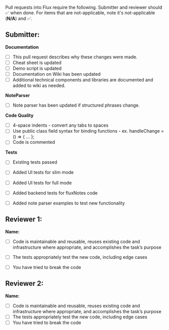 Pull requests into Flux require the following. Submitter and reviewer should :white_check_mark: when done. For items that are not-applicable, note it's not-applicable (**N/A**) and :white_check_mark:.

## Submitter:

**Documentation**

- [ ] This pull request describes why these changes were made.
- [ ] Cheat sheet is updated
- [ ] Demo script is updated 
- [ ] Documentation on Wiki has been updated 
- [ ] Additional technical components and libraries are documented and added to wiki as needed. 

**NoteParser**

- [ ] Note parser has been updated if structured phrases change.

**Code Quality**

- [ ] 4-space indents - convert any tabs to spaces
- [ ] Use public class field syntax for binding functions - ex. handleChange = () => { ... };
- [ ] Code is commented

**Tests**

- [ ] Existing tests passed
- [ ] Added UI tests for slim mode 
- [ ] Added UI tests for full mode
- [ ] Added backend tests for fluxNotes code
- [ ] Added note parser examples to test new functionality


## Reviewer 1:

**Name:**

- [ ] Code is maintainable and reusable, reuses existing code and infrastructure where appropriate, and accomplishes the task’s purpose
- [ ] The tests appropriately test the new code, including edge cases
- [ ] You have tried to break the code


## Reviewer 2:

**Name:**

- [ ] Code is maintainable and reusable, reuses existing code and infrastructure where appropriate, and accomplishes the task’s purpose
- [ ] The tests appropriately test the new code, including edge cases
- [ ] You have tried to break the code
